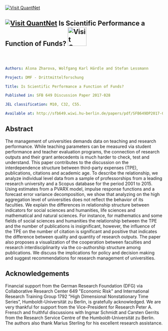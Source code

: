 ﻿
[<img src="https://github.com/QuantLet/Styleguide-and-Validation-procedure/blob/master/pictures/banner.png" alt="Visit QuantNet">](http://quantlet.de/index.php?p=info)

## [<img src="https://github.com/QuantLet/Styleguide-and-Validation-procedure/blob/master/pictures/qloqo.png" alt="Visit QuantNet">](http://quantlet.de/) **Is Scientific Performance a Function of Funds?** [<img src="https://github.com/QuantLet/Styleguide-and-Validation-procedure/blob/master/pictures/QN2.png" width="60" alt="Visit QuantNet 2.0">](http://quantlet.de/d3/ia)


```yaml



Authors: Alona Zharova, Wolfgang Karl Härdle and Stefan Lessmann

Project: DMF - Drittmittelforschung

Title: Is Scientific Performance a Function of Funds?

Published in: SFB 649 Discussion Paper 2017-028

JEL classification: M10, C32, C55.

Available at: http://sfb649.wiwi.hu-berlin.de/papers/pdf/SFB649DP2017-028.pdf

```

## Abstract

The management of universities demands data on teaching and research performance. While teaching parameters
can be measured via student performance and teacher evaluation programs, the connection of research
outputs and their grant antecedents is much harder to check, test and understand. This paper contributes
to the discussion on the interdependence structure between third-party expenses (TPE), publications, citations
and academic age. To describe the relationship, we analyze individual level data from a sample of
professorships from a leading research university and a Scopus database for the period 2001 to 2015. Using
estimates from a PVARX model, impulse response functions and a forecast error variance decomposition, we
show that analyzing on the high aggregation level of universities does not reflect the behavior of its faculties.
We explain the differences in relationship structure between indicators for social sciences and humanities,
life sciences and mathematical and natural sciences. For instance, for mathematics and some fields of social
sciences and humanities the relationship between the TPE and the number of publications is insignificant,
however, the influence of the TPE on the number of citation is significant and positive that indicates the
difference between quality and quantity of research outputs. The paper also proposes a visualization of the
cooperation between faculties and research interdisciplinarity via the co-authorship structure among publications.
We discuss the implications for policy and decision making and suggest recommendations for research
management of universities.

## Acknowledgements

Financial support from the German Research Foundation (DFG) via 
Collaborative Research Center 649 "Economic Risk" and International Research Training Group 1792 ”High
Dimensional Nonstationary Time Series”, Humboldt-Universität zu Berlin, is gratefully acknowledged. We
are very thankful for support from the Vice-President for Research Peter A. Frensch and fruithful discussions
with Ingmar Schmidt and Carsten Gerrits from the Research Service Centre of the Humboldt-Universität
zu Berlin. The authors also thank Marius Sterling for his excellent research assistance.


```
